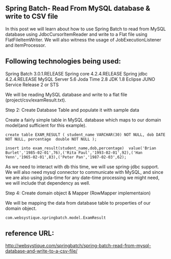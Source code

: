 Spring Batch- Read From MySQL database & write to CSV file
-----------------------------------------------------------
In this post we will learn about how to use Spring Batch to read from MySQL database using JdbcCursorItemReader and write to a Flat file using FlatFileItemWriter. We will also witness the usage of JobExecutionListener and itemProcessor.

Following technologies being used:
----------------------------------
Spring Batch 3.0.1.RELEASE
Spring core 4.2.4.RELEASE
Spring jdbc 4.2.4.RELEASE
MySQL Server 5.6
Joda Time 2.8
JDK 1.8
Eclipse JUNO Service Release 2 or STS


We will be reading MySQL database and write to a flat file (project/csv/examResult.txt).

Step 2: Create Database Table and populate it with sample data

Create a fairly simple table in MySQL database which maps to our domain model(and sufficient for this example).

`create table EXAM_RESULT (
   student_name VARCHAR(30) NOT NULL,
   dob DATE NOT NULL,
   percentage  double NOT NULL
);`
 
`insert into exam_result(student_name,dob,percentage) 
value('Brian Burlet','1985-02-01',76),('Rita Paul','1993-02-01',92),('Han Yenn','1965-02-01',83),('Peter Pan','1987-02-03',62);`

As we need to interact with db this time, we will use spring-jdbc support. We will also need mysql connector to communicate with MySQL, and since we are also using joda-time for any date-time processing we might need, we will include that dependency as well.

Step 4: Create domain object & Mapper (RowMapper implementaion)

We will be mapping the data from database table to properties of our domain object.

`com.websystique.springbatch.model.ExamResult`


reference URL:
-----------------
http://websystique.com/springbatch/spring-batch-read-from-mysql-database-and-write-to-a-csv-file/


